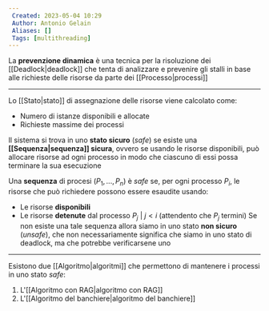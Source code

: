 ```yaml
---
 Created: 2023-05-04 10:29
 Author: Antonio Gelain
 Aliases: []
 Tags: [multithreading]
---
```


La **prevenzione dinamica** è una tecnica per la risoluzione dei [[Deadlock|deadlock]] che tenta di analizzare e prevenire gli stalli in base alle richieste delle risorse da parte dei [[Processo|processi]]

---

Lo [[Stato|stato]] di assegnazione delle risorse viene calcolato come:
- Numero di istanze disponibili e allocate
- Richieste massime dei processi

Il sistema si trova in uno **stato sicuro** (*safe*) se esiste una **[[Sequenza|sequenza]] sicura**, ovvero se usando le risorse disponibili, può allocare risorse ad ogni processo in modo che ciascuno di essi possa terminare la sua esecuzione

Una **sequenza** di procesi ($P_{1}, ..., P_{n}$) è *safe* se, per ogni processo $P_{i}$, le risorse che può richiedere possono essere esaudite usando:
- Le risorse **disponibili**
- Le risorse **detenute** dal processo $P_{j}\ |\ j < i$ (attendento che $P_{j}$ termini)
Se non esiste una tale sequenza allora siamo in uno stato **non sicuro** (*unsafe*), che non necessariamente significa che siamo in uno stato di deadlock, ma che potrebbe verificarsene uno

---

Esistono due [[Algoritmo|algoritmi]] che permettono di mantenere i processi in uno stato *safe*:
1. L'[[Algoritmo con RAG|algoritmo con RAG]]
2. L'[[Algoritmo del banchiere|algoritmo del banchiere]]